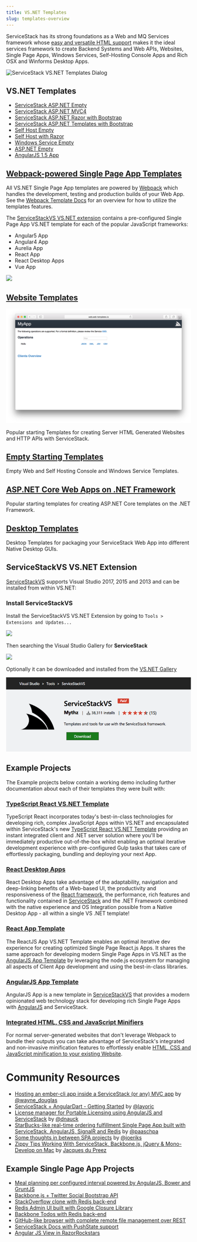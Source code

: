 ```yaml
---
title: VS.NET Templates
slug: templates-overview
---
```


ServiceStack has its strong foundations as a Web and MQ Services framework whose [easy and versatile HTML support](http://razor.servicestack.net/) makes it the ideal services framework to create Backend Systems and Web APIs, Websites, Single Page Apps, Windows Services, Self-Hosting Console Apps and Rich OSX and Winforms Desktop Apps.

![ServiceStack VS.NET Templates Dialog](https://raw.githubusercontent.com/ServiceStack/docs/master/docs/images/ssvs/new-projects-dialog.png)

## VS.NET Templates

 - [ServiceStack ASP.NET Empty](/create-your-first-webservice)
 - [ServiceStack ASP.NET MVC4](https://github.com/ServiceStackApps/SocialBootstrapApi)
 - [ServiceStack ASP.NET Razor with Bootstrap](https://github.com/ServiceStackApps/EmailContacts)
 - [ServiceStack ASP.NET Templates with Bootstrap](http://templates.servicestack.net)
 - [Self Host Empty](/self-hosting)
 - [Self Host with Razor](http://razor.servicestack.net/#runs-everywhere)
 - [Windows Service Empty](/templates-windows-service)
 - [ASP.NET Empty](/templates-aspnet-empty)
 - [AngularJS 1.5 App](/templates-angularjs-v15)

## [Webpack-powered Single Page App Templates](/templates-single-page-apps)

All VS.NET Single Page App templates are powered by [Webpack](https://webpack.js.org) which handles the development, testing and production builds of your Web App. See the [Webpack Template Docs](/templates-single-page-apps) for an overview for how to utilize the templates features.

The [ServiceStackVS VS.NET extension](#servicestackvs-vsnet-extension) contains a pre-configured Single Page App VS.NET template for each of the popular JavaScript frameworks:

 - Angular5 App
 - Angular4 App
 - Aurelia App
 - React App
 - React Desktop Apps
 - Vue App

[![](https://raw.githubusercontent.com/ServiceStack/docs/master/docs/images/ssvs/spa-templates-overview.png)](/templates-single-page-apps)

## [Website Templates](/templates-websites)

![](https://raw.githubusercontent.com/ServiceStack/Assets/master/csharp-templates/web.png)

Popular starting Templates for creating Server HTML Generated Websites and HTTP APIs with ServiceStack.

## [Empty Starting Templates](/templates-websites)

Empty Web and Self Hosting Console and Windows Service Templates.

## [ASP.NET Core Web Apps on .NET Framework](/templates-corefx)

Popular starting templates for creating ASP.NET Core templates on the .NET Framework.

## [Desktop Templates](/templates-desktop)

Desktop Templates for packaging your ServiceStack Web App into different Native Desktop GUIs.

## ServiceStackVS VS.NET Extension

[ServiceStackVS](https://visualstudiogallery.msdn.microsoft.com/5bd40817-0986-444d-a77d-482e43a48da7) supports Visual Studio 2017, 2015 and 2013 and can be installed from within VS.NET:

### Install ServiceStackVS 

Install the ServiceStackVS VS.NET Extension by going to `Tools > Extensions and Updates...`

[![](https://raw.githubusercontent.com/ServiceStack/ServiceStackVS/master/Images/tools_extensions.png)](https://raw.githubusercontent.com/ServiceStack/ServiceStackVS/master/Images/tools_extensions.png)

Then searching the Visual Studio Gallery for **ServiceStack**

[![](https://raw.githubusercontent.com/ServiceStack/ServiceStackVS/master/Images/search_download.png)](https://raw.githubusercontent.com/ServiceStack/ServiceStackVS/master/Images/search_download.png)

Optionally it can be downloaded and installed from the [VS.NET Gallery](http://visualstudiogallery.msdn.microsoft.com/5bd40817-0986-444d-a77d-482e43a48da7)

[![VS.NET Gallery Download](https://raw.githubusercontent.com/ServiceStack/Assets/master/img/servicestackvs/vsgallery-download.png)](http://visualstudiogallery.msdn.microsoft.com/5bd40817-0986-444d-a77d-482e43a48da7)

## Example Projects

The Example projects below contain a working demo including further documentation about each of their templates they were built with:

### [TypeScript React VS.NET Template](https://github.com/ServiceStackApps/typescript-react-template/)

TypeScript React incorporates today's best-in-class technologies for developing rich, complex
JavaScript Apps within VS.NET and encapsulated within ServiceStack's new
[TypeScript React VS.NET Template](https://github.com/ServiceStackApps/typescript-react-template/)
providing an instant integrated client and .NET server solution where you'll be immediately productive 
out-of-the-box whilst enabling an optimal iterative development experience with pre-configured Gulp tasks 
that takes care of effortlessly packaging, bundling and deploying your next App. 

### [React Desktop Apps](https://github.com/ServiceStackApps/ReactDesktopApps)

React Desktop Apps take advantage of the adaptability, navigation and deep-linking benefits of a Web-based UI, the productivity and responsiveness of the 
[React framework](https://facebook.github.io/react/),
the performance, rich features and functionality contained in 
[ServiceStack](https://github.com/ServiceStack/ServiceStack/wiki) and the .NET Framework combined with the native experience and OS Integration possible from a Native Desktop App - all within a single VS .NET template!

### [React App Template](https://github.com/ServiceStackApps/ReactChat)

The ReactJS App VS.NET Template enables an optimal iterative dev experience for creating optimized Single Page React.js Apps. It shares the same approach for developing modern Single Page Apps in VS.NET as the [AngularJS App Template](https://github.com/ServiceStack/ServiceStackVS/blob/master/docs/angular-spa.md) by leveraging the node.js ecosystem for managing all aspects of Client App development and using the best-in-class libraries.

### [AngularJS App Template](https://github.com/ServiceStack/ServiceStackVS/blob/master/docs/angular-spa.md)

AngularJS App is a new template in [ServiceStackVS](/create-your-first-webservice) that provides a modern opinionated web technology stack for developing rich Single Page Apps with [AngularJS](https://angularjs.org) and ServiceStack.

### [Integrated HTML, CSS and JavaScript Minifiers](/html-css-and-javascript-minification)

For normal server-generated websites that don't leverage Webpack to bundle their outputs you can take advantage of ServiceStack's integrated and non-invasive minification features to effortlessly enable [HTML, CSS and JavaScript minification to your existing Website](/html-css-and-javascript-minification).


# Community Resources

  - [Hosting an ember-cli app inside a ServiceStack (or any) MVC app](http://iwayneo.blogspot.co.uk/2014/10/hosting-ember-cli-app-inside.html) by [@wayne_douglas](https://twitter.com/wayne_douglas)
  - [ServiceStack + AngularDart - Getting Started](http://www.layoric.org/2014/01/servicestack-angulardart-getting-started.html) by [@layoric](https://twitter.com/layoric)
  - [License manager for Portable.Licensing using AngularJS and ServiceStack](https://github.com/dnauck/License.Manager) by [@dnauck](https://github.com/dnauck)
  - [StarBucks-like real-time ordering fulfillment Single Page App built with ServiceStack, AngularJS, SignalR and Redis](https://github.com/paaschpa/ordersDemo) by [@paaschpa](https://twitter.com/paaschpa) 
  - [Some thoughts in between SPA projects](http://joeriks.com/2013/05/02/some-thoughts-in-between-spa-projects/) by [@joeriks](https://twitter.com/joeriks)
  - [Zippy Tips Working With ServiceStack, Backbone.js, jQuery & Mono-Develop on Mac](http://openlandscape.net/2011/07/30/zippy-tips-working-with-servicestack-backbone-js-jquery-mono-develop-on-mac/) by [Jacques du Preez](http://openlandscape.net/about/)

## Example Single Page App Projects

  - [Meal planning per configured interval powered by AngularJS, Bower and GruntJS](https://github.com/bradgearon/whats-cookin)
  - [Backbone.js + Twitter Social Bootstrap API](https://github.com/ServiceStack/SocialBootstrapApi/)
  - [StackOverflow clone with Redis back-end](http://www.servicestack.net/RedisStackOverflow/)
  - [Redis Admin UI built with Google Closure Library](http://www.servicestack.net/RedisAdminUI/AjaxClient/)
  - [Backbone Todos with Redis back-end](http://www.servicestack.net/Backbone.Todos/)
  - [GitHub-like browser with complete remote file management over REST](http://www.servicestack.net/RestFiles/#!files)
  - [ServiceStack Docs with PushState support](http://www.servicestack.net/docs/)
  - [Angular JS View in RazorRockstars](http://razor.servicestack.net/rockstars?View=AngularJS)
